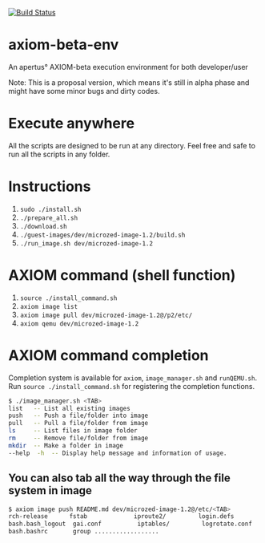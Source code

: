 [![Build Status](https://travis-ci.org/MedicineYeh/axiom-beta-env.svg?branch=master)](https://travis-ci.org/MedicineYeh/axiom-beta-env)

# axiom-beta-env
An apertus° AXIOM-beta execution environment for both developer/user

Note: This is a proposal version, which means it's still in alpha phase and might have some minor bugs and dirty codes.

# Execute anywhere
All the scripts are designed to be run at any directory. Feel free and safe to run all the scripts in any folder.

# Instructions
1. `sudo ./install.sh`
2. `./prepare_all.sh`
3. `./download.sh`
4. `./guest-images/dev/microzed-image-1.2/build.sh`
5. `./run_image.sh dev/microzed-image-1.2`

# AXIOM command (shell function)
1. `source ./install_command.sh`
2. `axiom image list`
3. `axiom image pull dev/microzed-image-1.2@/p2/etc/`
4. `axiom qemu dev/microzed-image-1.2`

# AXIOM command completion
Completion system is available for `axiom`, `image_manager.sh` and `runQEMU.sh`.
Run `source ./install_command.sh` for registering the completion functions.

``` zsh
$ ./image_manager.sh <TAB>
list   -- List all existing images
push   -- Push a file/folder into image
pull   -- Pull a file/folder from image
ls     -- List files in image folder
rm     -- Remove file/folder from image
mkdir  -- Make a folder in image
--help  -h  -- Display help message and information of usage.
```

## You can also tab all the way through the file system in image
``` zsh
$ axiom image push README.md dev/microzed-image-1.2@/etc/<TAB>
rch-release      fstab             iproute2/         login.defs        modprobe.d/       pacman.d/         resolvconf.conf   systemd/        
bash.bash_logout  gai.conf          iptables/         logrotate.conf    modules-load.d/   pam.d/            rpc               tmpfiles.d/     
bash.bashrc       group ..................
```
